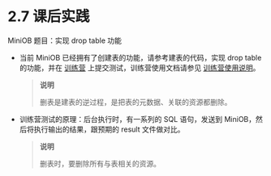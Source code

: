 # 2.7 课后实践

MiniOB 题目：实现 drop table 功能

- 当前 MiniOB 已经拥有了创建表的功能，请参考建表的代码，实现 drop table 的功能，并在 [训练营](https://open.oceanbase.com/train?questionId=200001) 上提交测试，训练营使用文档请参见 [训练营使用说明](https://ask.oceanbase.com/t/topic/35600372)。

  > **说明**
  >
  > 删表是建表的逆过程，是把表的元数据、关联的资源都删除。

- 训练营测试的原理：后台执行时，有一系列的 SQL 语句，发送到 MiniOB，然后将执行输出的结果，跟预期的 result 文件做对比。

  > **说明**
  >
  > 删表时，要删除所有与表相关的资源。
